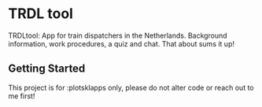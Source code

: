 # TRDL tool

TRDLtool: App for train dispatchers in the Netherlands. Background information, work procedures, a quiz and chat. That about sums it up!

## Getting Started

This project is for :plotsklapps only, please do not alter code or reach out to me first!
